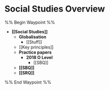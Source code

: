 # Social Studies Overview
%% Begin Waypoint %%
- **[[Social Studies]]**
	- **Globalisation**
		- [[Stuff]]
	- [[Key principles]]
	- **Practice papers**
		- **2018 O Level**
			- [[SBQ]]
	- **[[SBQ]]**
	- **[[SRQ]]**

%% End Waypoint %%